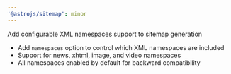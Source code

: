 ```yaml
---
'@astrojs/sitemap': minor
---
```


Add configurable XML namespaces support to sitemap generation

- Add `namespaces` option to control which XML namespaces are included
- Support for news, xhtml, image, and video namespaces
- All namespaces enabled by default for backward compatibility
